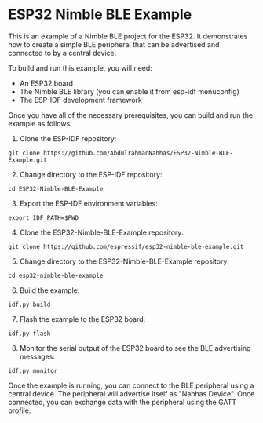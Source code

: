 # ESP32 Nimble BLE Example

This is an example of a Nimble BLE project for the ESP32. It demonstrates how to create a simple BLE peripheral that can be advertised and connected to by a central device.

To build and run this example, you will need:

* An ESP32 board
* The Nimble BLE library (you can enable it from esp-idf menuconfig)
* The ESP-IDF development framework

Once you have all of the necessary prerequisites, you can build and run the example as follows:

1. Clone the ESP-IDF repository:

```
git clone https://github.com/AbdulrahmanNahhas/ESP32-Nimble-BLE-Example.git

```

2. Change directory to the ESP-IDF repository:

```
cd ESP32-Nimble-BLE-Example
```

3. Export the ESP-IDF environment variables:

```
export IDF_PATH=$PWD
```

4. Clone the ESP32-Nimble-BLE-Example repository:

```
git clone https://github.com/espressif/esp32-nimble-ble-example.git
```

5. Change directory to the ESP32-Nimble-BLE-Example repository:

```
cd esp32-nimble-ble-example
```

6. Build the example:

```
idf.py build
```

7. Flash the example to the ESP32 board:

```
idf.py flash
```

8. Monitor the serial output of the ESP32 board to see the BLE advertising messages:

```
idf.py monitor
```

Once the example is running, you can connect to the BLE peripheral using a central device. The peripheral will advertise itself as "Nahhas Device". Once connected, you can exchange data with the peripheral using the GATT profile.
